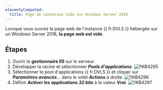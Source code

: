 ```yaml
---
eleventyComputed:
  title: Page de connexion vide sur Windows Server 2016
---
```

Lorsque vous ouvrez la page web de l'instance {{ fr.DVLS }} hébergée sur un Windows Server 2016, **la page web est vide**.

## Étapes

1. Ouvrir le **gestionnaire IIS** sur le serveur.
2. Développer la racine et sélectionner ***Pools d'applications***.
![!!KB4295](https://cdnweb.devolutions.net/docs/docs_en_kb_KB4295.png)
1. Sélectionner le pool d'applications {{ fr.DVLS }} et cliquer sur ***Paramètres avancés***... dans le volet ***Actions*** à droite.
![!!KB4296](https://cdnweb.devolutions.net/docs/docs_en_kb_KB4296.png)
1. Définir ***Activer les applications 32 bits*** à la valeur ***Vrai***.
![!!KB4297](https://cdnweb.devolutions.net/docs/docs_en_kb_KB4297.png)
